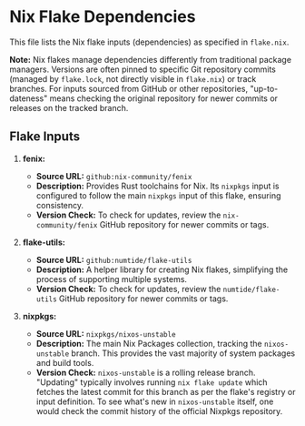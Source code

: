 # Nix Flake Dependencies

This file lists the Nix flake inputs (dependencies) as specified in `flake.nix`.

**Note:** Nix flakes manage dependencies differently from traditional package managers. Versions are often pinned to specific Git repository commits (managed by `flake.lock`, not directly visible in `flake.nix`) or track branches. For inputs sourced from GitHub or other repositories, "up-to-dateness" means checking the original repository for newer commits or releases on the tracked branch.

## Flake Inputs

1.  **fenix:**
    *   **Source URL:** `github:nix-community/fenix`
    *   **Description:** Provides Rust toolchains for Nix. Its `nixpkgs` input is configured to follow the main `nixpkgs` input of this flake, ensuring consistency.
    *   **Version Check:** To check for updates, review the `nix-community/fenix` GitHub repository for newer commits or tags.

2.  **flake-utils:**
    *   **Source URL:** `github:numtide/flake-utils`
    *   **Description:** A helper library for creating Nix flakes, simplifying the process of supporting multiple systems.
    *   **Version Check:** To check for updates, review the `numtide/flake-utils` GitHub repository for newer commits or tags.

3.  **nixpkgs:**
    *   **Source URL:** `nixpkgs/nixos-unstable`
    *   **Description:** The main Nix Packages collection, tracking the `nixos-unstable` branch. This provides the vast majority of system packages and build tools.
    *   **Version Check:** `nixos-unstable` is a rolling release branch. "Updating" typically involves running `nix flake update` which fetches the latest commit for this branch as per the flake's registry or input definition. To see what's new in `nixos-unstable` itself, one would check the commit history of the official Nixpkgs repository.
